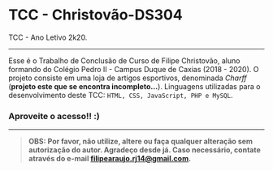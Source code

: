 # TCC - Christovão-DS304
TCC - Ano Letivo 2k20.

***

Esse é o Trabalho de Conclusão de Curso de Filipe Christovão, aluno formando do Colégio Pedro II - Campus Duque de Caxias (2018 - 2020). O projeto consiste em uma loja de artigos esportivos, denominada *Charff* (**projeto este que se encontra incompleto...**). Linguagens utilizadas para o desenvolvimento deste TCC: ``HTML, CSS, JavaScript, PHP e MySQL``.

### **Aproveite o acesso!! :)**

***

> **OBS: Por favor, não utilize, altere ou faça qualquer alteração sem autorização do autor. Agradeço desde já. Caso necessário, contate através do e-mail <filipearaujo.rj14@gmail.com>.**
